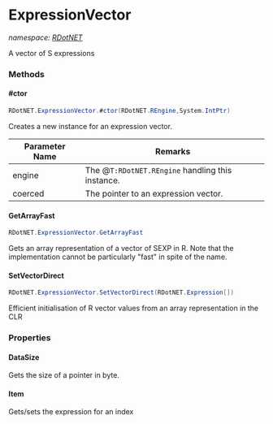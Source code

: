﻿# ExpressionVector
_namespace: [RDotNET](./index.md)_

A vector of S expressions



### Methods

#### #ctor
```csharp
RDotNET.ExpressionVector.#ctor(RDotNET.REngine,System.IntPtr)
```
Creates a new instance for an expression vector.

|Parameter Name|Remarks|
|--------------|-------|
|engine|The @``T:RDotNET.REngine`` handling this instance.|
|coerced|The pointer to an expression vector.|


#### GetArrayFast
```csharp
RDotNET.ExpressionVector.GetArrayFast
```
Gets an array representation of a vector of SEXP in R. Note that the implementation cannot be particularly "fast" in spite of the name.

#### SetVectorDirect
```csharp
RDotNET.ExpressionVector.SetVectorDirect(RDotNET.Expression[])
```
Efficient initialisation of R vector values from an array representation in the CLR


### Properties

#### DataSize
Gets the size of a pointer in byte.
#### Item
Gets/sets the expression for an index
